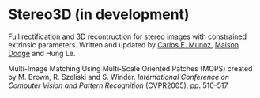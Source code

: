 # Stereo3D (in development)
Full rectification and 3D recontruction for stereo images with constrained extrinsic parameters. Written and updated by [Carlos E. Munoz](https://github.com/munozcar), [Maison Dodge](https://github.com/dodgemai) and Hung Le.

Multi-Image Matching Using Multi-Scale Oriented Patches (MOPS) created by M. Brown, R. Szeliski and S. Winder.
_International Conference on Computer Vision and Pattern Recognition_ (CVPR2005). pp. 510-517. 

